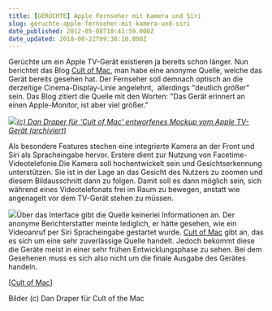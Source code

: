 ```yaml
---
title: [GERÜCHTE] Apple Fernseher mit Kamera und Siri
slug: geruchte-apple-fernseher-mit-kamera-und-siri
date_published: 2012-05-08T10:41:59.000Z
date_updated: 2018-08-22T09:38:10.000Z
---
```


Gerüchte um ein Apple TV-Gerät existieren ja bereits schon länger. Nun berichtet das Blog [Cult of Mac](http://www.cultofmac.com/164917/ive-seen-the-apple-hdtv-with-facetime-and-siri-claims-source/), man habe eine anonyme Quelle, welche das Gerät bereits gesehen hat. Der Fernseher soll demnach optisch an die derzeitige Cinema-Display-Linie angelehnt,  allerdings "deutlich größer" sein. Das Blog zitiert die Quelle mit den Worten: "Das Gerät erinnert an einen Apple-Monitor, ist aber viel größer."

[![](//picdump.thafaker.de/2012/05/AppleTV_Mockup_cropped.jpg)](__GHOST_URL__/geruchte-apple-fernseher-mit-kamera-und-siri/appletv_mockup_cropped/)*[(c) Dan Draper für 'Cult of Mac' entworfenes Mockup vom Apple TV-Gerät (archiviert)](http://web.archive.org/web/20120513051654/http://winfuture.de:80/screenshot,1336468348.html)*

Als besondere Features stechen eine integrierte Kamera an der Front und Siri als Spracheingabe hervor. Erstere dient zur Nutzung von Facetime-Videotelefonie.Die Kamera soll hochentwickelt sein und Gesichtserkennung unterstützen. Sie ist in der Lage an das Gesicht des Nutzers zu zoomen und diesem Bildausschnitt dann zu folgen. Damit soll es dann möglich sein, sich während eines Videotelefonats frei im Raum zu bewegen, anstatt wie angenagelt vor dem TV-Gerät stehen zu müssen.

[![](//picdump.thafaker.de/2012/05/AppleTVMockup.jpg)](__GHOST_URL__/geruchte-apple-fernseher-mit-kamera-und-siri/appletvmockup/)Über das Interface gibt die Quelle keinerlei Informationen an. Der anonyme Berichterstatter meinte lediglich, er hätte gesehen, wie ein Videoanruf per Siri Spracheingabe gestartet wurde. [Cult of Mac](http://www.cultofmac.com/164917/ive-seen-the-apple-hdtv-with-facetime-and-siri-claims-source/) gibt an, das es sich um eine sehr zuverlässige Quelle handelt. Jedoch bekommt diese die Geräte meist in einer sehr frühen Entwicklungsphase zu sehen. Bei dem Gesehenen muss es sich also nicht um die finale Ausgabe des Gerätes handeln.

[[Cult of Mac](http://www.cultofmac.com/164917/ive-seen-the-apple-hdtv-with-facetime-and-siri-claims-source/)]

Bilder (c) Dan Draper für Cult of the Mac
